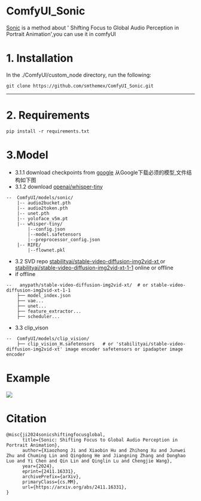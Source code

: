 # ComfyUI_Sonic
[Sonic](https://github.com/jixiaozhong/Sonic) is a method about ' Shifting Focus to Global Audio Perception in Portrait Animation',you can use it in comfyUI

# 1. Installation

In the ./ComfyUI/custom_node directory, run the following:   
```
git clone https://github.com/smthemex/ComfyUI_Sonic.git
```
---

# 2. Requirements  

```
pip install -r requirements.txt
```

# 3.Model
* 3.1.1 download  checkpoints  from [google](https://drive.google.com/drive/folders/1oe8VTPUy0-MHHW2a_NJ1F8xL-0VN5G7W) 从Google下载必须的模型,文件结构如下图
* 3.1.2 download [openai/whisper-tiny](https://huggingface.co/openai/whisper-tiny/tree/main)
```
--  ComfyUI/models/sonic/
    |-- audio2bucket.pth
    |-- audio2token.pth
    |-- unet.pth
    |-- yoloface_v5m.pt
    |-- whisper-tiny/
        |--config.json
        |--model.safetensors
        |--preprocessor_config.json
    |-- RIFE/
        |--flownet.pkl
```
*  3.2 SVD repo [stabilityai/stable-video-diffusion-img2vid-xt
](https://huggingface.co/stabilityai/stable-video-diffusion-img2vid-xt)  or [stabilityai/stable-video-diffusion-img2vid-xt-1-1](https://huggingface.co/stabilityai/stable-video-diffusion-img2vid-xt-1-1) online or offline   
* if offline
```
--   anypath/stable-video-diffusion-img2vid-xt/  # or stable-video-diffusion-img2vid-xt-1-1 
    ├── model_index.json
    ├── vae...
    ├── unet...
    ├── feature_extractor...
    ├── scheduler...
```
* 3.3 clip_vison
```
--  ComfyUI/models/clip_vision/
    ├── clip_vision_H.safetensors   # or 'stabilityai/stable-video-diffusion-img2vid-xt' image encoder safetensors or ipadapter image encoder
```

# Example
![](https://github.com/smthemex/ComfyUI_Sonic/blob/main/example.png)


# Citation
```
@misc{ji2024sonicshiftingfocusglobal,
      title={Sonic: Shifting Focus to Global Audio Perception in Portrait Animation}, 
      author={Xiaozhong Ji and Xiaobin Hu and Zhihong Xu and Junwei Zhu and Chuming Lin and Qingdong He and Jiangning Zhang and Donghao Luo and Yi Chen and Qin Lin and Qinglin Lu and Chengjie Wang},
      year={2024},
      eprint={2411.16331},
      archivePrefix={arXiv},
      primaryClass={cs.MM},
      url={https://arxiv.org/abs/2411.16331}, 
}
```
